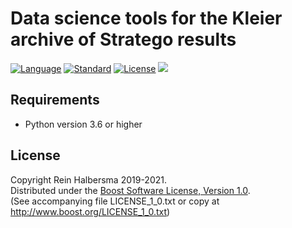 Data science tools for the Kleier archive of Stratego results
=============================================================

[![Language](https://img.shields.io/badge/language-Python-blue.svg)](https://www.python.org/)
[![Standard](https://img.shields.io/badge/Python-3.6-blue.svg)](https://en.wikipedia.org/wiki/History_of_Python)
[![License](https://img.shields.io/badge/license-Boost-blue.svg)](https://opensource.org/licenses/BSL-1.0)
[![](https://tokei.rs/b1/github/rhalbersma/kleier)](https://github.com/rhalbersma/kleier)

Requirements
------------

- Python version 3.6 or higher

License
-------

Copyright Rein Halbersma 2019-2021.  
Distributed under the [Boost Software License, Version 1.0](http://www.boost.org/users/license.html).  
(See accompanying file LICENSE_1_0.txt or copy at http://www.boost.org/LICENSE_1_0.txt)